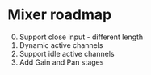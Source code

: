 # Mixer roadmap
0. Support close input - different length
1. Dynamic active channels
2. Support idle active channels 
3. Add Gain and Pan stages